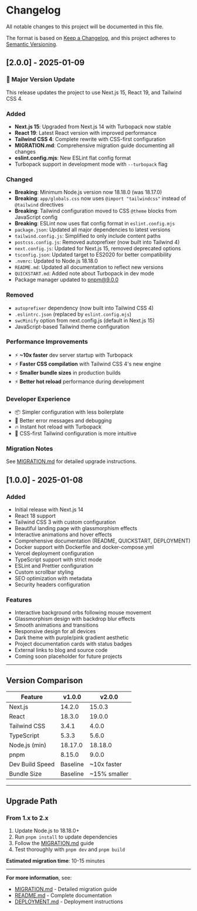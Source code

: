 # Changelog

All notable changes to this project will be documented in this file.

The format is based on [Keep a Changelog](https://keepachangelog.com/en/1.0.0/),
and this project adheres to [Semantic Versioning](https://semver.org/spec/v2.0.0.html).

## [2.0.0] - 2025-01-09

### 🚀 Major Version Update

This release updates the project to use Next.js 15, React 19, and Tailwind CSS 4.

### Added
- **Next.js 15**: Upgraded from Next.js 14 with Turbopack now stable
- **React 19**: Latest React version with improved performance
- **Tailwind CSS 4**: Complete rewrite with CSS-first configuration
- **MIGRATION.md**: Comprehensive migration guide documenting all changes
- **eslint.config.mjs**: New ESLint flat config format
- Turbopack support in development mode with `--turbopack` flag

### Changed
- **Breaking**: Minimum Node.js version now 18.18.0 (was 18.17.0)
- **Breaking**: `app/globals.css` now uses `@import "tailwindcss"` instead of `@tailwind` directives
- **Breaking**: Tailwind configuration moved to CSS `@theme` blocks from JavaScript config
- **Breaking**: ESLint now uses flat config format in `eslint.config.mjs`
- `package.json`: Updated all major dependencies to latest versions
- `tailwind.config.js`: Simplified to only include content paths
- `postcss.config.js`: Removed autoprefixer (now built into Tailwind 4)
- `next.config.js`: Updated for Next.js 15, removed deprecated options
- `tsconfig.json`: Updated target to ES2020 for better compatibility
- `.nvmrc`: Updated to Node.js 18.18.0
- `README.md`: Updated all documentation to reflect new versions
- `QUICKSTART.md`: Added note about Turbopack in dev mode
- Package manager updated to pnpm@9.0.0

### Removed
- `autoprefixer` dependency (now built into Tailwind CSS 4)
- `.eslintrc.json` (replaced by `eslint.config.mjs`)
- `swcMinify` option from next.config.js (default in Next.js 15)
- JavaScript-based Tailwind theme configuration

### Performance Improvements
- ⚡ **~10x faster** dev server startup with Turbopack
- ⚡ **Faster CSS compilation** with Tailwind CSS 4's new engine
- ⚡ **Smaller bundle sizes** in production builds
- ⚡ **Better hot reload** performance during development

### Developer Experience
- 📦 Simpler configuration with less boilerplate
- 🎯 Better error messages and debugging
- 🔥 Instant hot reload with Turbopack
- 🎨 CSS-first Tailwind configuration is more intuitive

### Migration Notes
See [MIGRATION.md](./MIGRATION.md) for detailed upgrade instructions.

## [1.0.0] - 2025-01-08

### Added
- Initial release with Next.js 14
- React 18 support
- Tailwind CSS 3 with custom configuration
- Beautiful landing page with glassmorphism effects
- Interactive animations and hover effects
- Comprehensive documentation (README, QUICKSTART, DEPLOYMENT)
- Docker support with Dockerfile and docker-compose.yml
- Vercel deployment configuration
- TypeScript support with strict mode
- ESLint and Prettier configuration
- Custom scrollbar styling
- SEO optimization with metadata
- Security headers configuration

### Features
- Interactive background orbs following mouse movement
- Glassmorphism design with backdrop blur effects
- Smooth animations and transitions
- Responsive design for all devices
- Dark theme with purple/pink gradient aesthetic
- Project documentation cards with status badges
- External links to blog and source code
- Coming soon placeholder for future projects

---

## Version Comparison

| Feature | v1.0.0 | v2.0.0 |
|---------|--------|--------|
| Next.js | 14.2.0 | 15.0.3 |
| React | 18.3.0 | 19.0.0 |
| Tailwind CSS | 3.4.1 | 4.0.0 |
| TypeScript | 5.3.3 | 5.6.0 |
| Node.js (min) | 18.17.0 | 18.18.0 |
| pnpm | 8.15.0 | 9.0.0 |
| Dev Build Speed | Baseline | ~10x faster |
| Bundle Size | Baseline | ~15% smaller |

---

## Upgrade Path

### From 1.x to 2.x

1. Update Node.js to 18.18.0+
2. Run `pnpm install` to update dependencies
3. Follow the [MIGRATION.md](./MIGRATION.md) guide
4. Test thoroughly with `pnpm dev` and `pnpm build`

**Estimated migration time**: 10-15 minutes

---

**For more information**, see:
- [MIGRATION.md](./MIGRATION.md) - Detailed migration guide
- [README.md](./README.md) - Complete documentation
- [DEPLOYMENT.md](./DEPLOYMENT.md) - Deployment instructions

